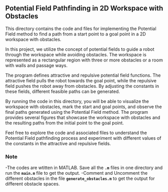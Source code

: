 ## Potential Field Pathfinding in 2D Workspace with Obstacles

This directory contains the code and files for implementing the Potential Field method to find a path from a start point to a goal point in a 2D workspace with obstacles.

In this project, we utilize the concept of potential fields to guide a robot through the workspace while avoiding obstacles. The workspace is represented as a rectangular region with three or more obstacles or a room with walls and passage ways.

The program defines attractive and repulsive potential field functions. The attractive field pulls the robot towards the goal point, while the repulsive field pushes the robot away from obstacles. By adjusting the constants in these fields, different feasible paths can be generated.

By running the code in this directory, you will be able to visualize the workspace with obstacles, mark the start and goal points, and observe the final paths generated using the Potential Field method. The program provides several figures that showcase the workspace with obstacles and the resulting paths from the initial point to the goal point.

Feel free to explore the code and associated files to understand the Potential Field pathfinding process and experiment with different values of the constants in the attractive and repulsive fields.

### Note

-The codes are wtitten in MATLAB. Save all the **`.m`** files in one directory and run the **`main.m`** file to get the output.
-Comment and Uncomment the different obstacles in the file **`generate_obstacles.m`** to get the output for different obstacle spaces.
